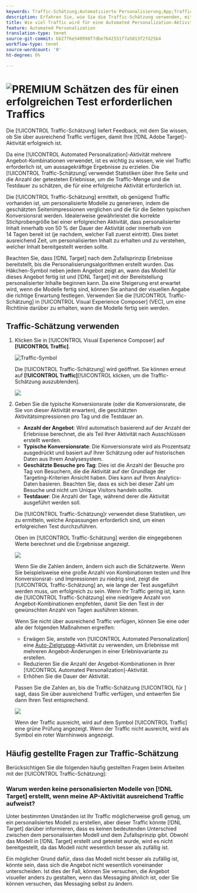 ```yaml
---
keywords: Traffic-Schätzung;Automatisierte Personalisierung;App;Traffic-Schätzung
description: Erfahren Sie, wie Sie die Traffic-Schätzung verwenden, mit der Sie erfahren, ob Sie über ausreichend Traffic verfügen, damit Ihre Adobe Target Automated Personalization-Aktivität erfolgreich ist.
title: Wie viel Traffic wird für eine Automated Personalization-Aktivität benötigt?
feature: Automated Personalization
translation-type: tm+mt
source-git-commit: bb27f6e540998f7dbe7642551f7a5013f2fd25b4
workflow-type: tm+mt
source-wordcount: '0'
ht-degree: 0%

---
```



# ![PREMIUM](/help/assets/premium.png) Schätzen des für einen erfolgreichen Test erforderlichen Traffics

Die [!UICONTROL Traffic-Schätzung] liefert Feedback, mit dem Sie wissen, ob Sie über ausreichend Traffic verfügen, damit Ihre [!DNL Adobe Target]-Aktivität erfolgreich ist.

Da eine [!UICONTROL Automated Personalization]-Aktivität mehrere Angebot-Kombinationen verwendet, ist es wichtig zu wissen, wie viel Traffic erforderlich ist, um aussagekräftige Ergebnisse zu erzielen. Die [!UICONTROL Traffic-Schätzung] verwendet Statistiken über Ihre Seite und die Anzahl der getesteten Erlebnisse, um die Traffic-Menge und die Testdauer zu schätzen, die für eine erfolgreiche Aktivität erforderlich ist.

Die [!UICONTROL Traffic-Schätzung] ermittelt, ob genügend Traffic vorhanden ist, um personalisierte Modelle zu generieren, indem die geschätzten Seitenimpressionen verglichen und die für die Seiten typischen Konversionsrat werden. Idealerweise gewährleistet die korrekte Stichprobengröße bei einer erfolgreichen Aktivität, dass personalisierter Inhalt innerhalb von 50 % der Dauer der Aktivität oder innerhalb von 14 Tagen bereit ist (je nachdem, welcher Fall zuerst eintritt). Dies bietet ausreichend Zeit, um personalisierten Inhalt zu erhalten und zu verstehen, welcher Inhalt bereitgestellt werden sollte.

Beachten Sie, dass [!DNL Target] nach dem Zufallsprinzip Erlebnisse bereitstellt, bis die Personalisierungsalgorithmen erstellt wurden. Das Häkchen-Symbol neben jedem Angebot zeigt an, wann das Modell für dieses Angebot fertig ist und [!DNL Target] mit der Bereitstellung personalisierter Inhalte beginnen kann. Da eine Steigerung erst erwartet wird, wenn die Modelle fertig sind, können Sie anhand der visuellen Angabe die richtige Erwartung festlegen. Verwenden Sie die [!UICONTROL Traffic-Schätzung] in [!UICONTROL Visual Experience Composer] (VEC), um eine Richtlinie darüber zu erhalten, wann die Modelle fertig sein werden.

## Traffic-Schätzung verwenden

1. Klicken Sie in [!UICONTROL Visual Experience Composer] auf **[!UICONTROL Traffic]**.

   ![Traffic-Symbol](/help/c-activities/t-automated-personalization/assets/icon-traffic.png)

   Die [!UICONTROL Traffic-Schätzung] wird geöffnet. Sie können erneut auf **[!UICONTROL Traffic]**[!UICONTROL  klicken, um die Traffic-Schätzung auszublenden].

   ![](assets/ap_est.png)

1. Geben Sie die typische Konversionsrate (oder die Konversionsrate, die Sie von dieser Aktivität erwarten), die geschätzten Aktivitätsimpressionen pro Tag und die Testdauer an.

   * **Anzahl der Angebot**: Wird automatisch basierend auf der Anzahl der Erlebnisse berechnet, die als Teil Ihrer Aktivität nach Ausschlüssen erstellt werden.
   * **Typische Konversionsrate**: Die Konversionsrate wird als Prozentsatz ausgedrückt und basiert auf Ihrer Schätzung oder auf historischen Daten aus Ihrem Analysesystem.
   * **Geschätzte Besuche pro Tag**: Dies ist die Anzahl der Besuche pro Tag von Besuchern, die die Aktivität auf der Grundlage der Targeting-Kriterien Ansicht haben. Dies kann auf Ihren Analytics-Daten basieren. Beachten Sie, dass es sich bei dieser Zahl um Besuche und nicht um Unique Visitors handeln sollte.
   * **Testdauer**: Die Anzahl der Tage, während derer die Aktivität ausgeführt werden soll.

   Die [!UICONTROL Traffic-Schätzung]r verwendet diese Statistiken, um zu ermitteln, welche Anpassungen erforderlich sind, um einen erfolgreichen Test durchzuführen.

   Oben im [!UICONTROL Traffic-Schätzung] werden die eingegebenen Werte berechnet und die Ergebnisse angezeigt.

   ![](assets/ap_est_no.png)

   Wenn Sie die Zahlen ändern, ändern sich auch die Schätzwerte. Wenn Sie beispielsweise eine große Anzahl von Kombinationen testen und Ihre Konversionsrat- und Impressionen zu niedrig sind, zeigt die [!UICONTROL Traffic-Schätzung] an, wie lange der Test ausgeführt werden muss, um erfolgreich zu sein. Wenn Ihr Traffic gering ist, kann die [!UICONTROL Traffic-Schätzung] eine niedrigere Anzahl von Angebot-Kombinationen empfehlen, damit Sie den Test in der gewünschten Anzahl von Tagen ausführen können.

   Wenn Sie nicht über ausreichend Traffic verfügen, können Sie eine oder alle der folgenden Maßnahmen ergreifen:

   * Erwägen Sie, anstelle von [!UICONTROL Automated Personalization] eine [Auto-Zielgruppe](/help/c-activities/auto-target/auto-target-to-optimize.md)-Aktivität zu verwenden, um Erlebnisse mit mehreren Angebot-Änderungen in einer Erlebnisvariante zu erstellen.
   * Reduzieren Sie die Anzahl der Angebot-Kombinationen in Ihrer [!UICONTROL Automated Personalization]-Aktivität.
   * Erhöhen Sie die Dauer der Aktivität.

   Passen Sie die Zahlen an, bis die Traffic-Schätzung [!UICONTROL für ] sagt, dass Sie über ausreichend Traffic verfügen, und entwerfen Sie dann Ihren Test entsprechend.

   ![](assets/ap_est_yes.png)

   Wenn der Traffic ausreicht, wird auf dem Symbol [!UICONTROL Traffic] eine grüne Prüfung angezeigt. Wenn der Traffic nicht ausreicht, wird als Symbol ein roter Warnhinweis angezeigt.

## Häufig gestellte Fragen zur Traffic-Schätzung

Berücksichtigen Sie die folgenden häufig gestellten Fragen beim Arbeiten mit der [!UICONTROL Traffic-Schätzung]:

### Warum werden keine personalisierten Modelle von [!DNL Target] erstellt, wenn meine AP-Aktivität ausreichend Traffic aufweist?

Unter bestimmten Umständen ist Ihr Traffic möglicherweise groß genug, um ein personalisiertes Modell zu erstellen, aber dieser Traffic könnte [!DNL Target] darüber informieren, dass es keinen bedeutenden Unterschied zwischen dem personalisierten Modell und dem Zufallsprinzip gibt. Obwohl das Modell in [!DNL Target] erstellt und getestet wurde, wird es nicht bereitgestellt, da das Modell nicht wesentlich besser als zufällig ist.

Ein möglicher Grund dafür, dass das Modell nicht besser als zufällig ist, könnte sein, dass sich die Angebot nicht wesentlich voneinander unterscheiden. Ist dies der Fall, können Sie versuchen, die Angebot visueller anders zu gestalten, wenn das Messaging ähnlich ist, oder Sie können versuchen, das Messaging selbst zu ändern.
